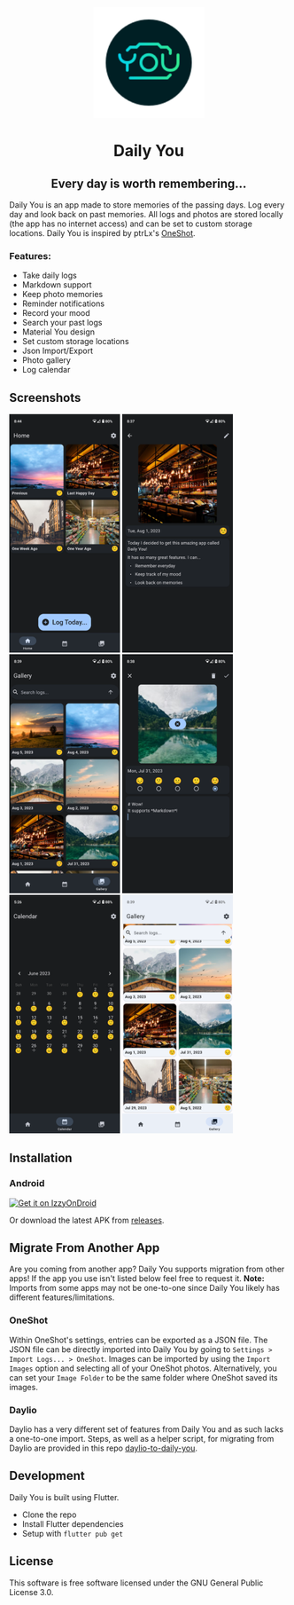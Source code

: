 <p align="center">
<img width="200" src="https://github.com/Demizo/Daily_You/blob/master/assets/logo.svg" alt="Daily You Logo">
</p>
<h1 align="center">Daily You</h1>
<h2 align="center">Every day is worth remembering...</h2>

Daily You is an app made to store memories of the passing days. Log every day and look back on past memories. All logs and photos are stored locally (the app has no internet access) and can be set to custom storage locations. Daily You is inspired by ptrLx's [OneShot](https://github.com/ptrLx/OneShot).

### Features:
- Take daily logs
- Markdown support
- Keep photo memories
- Reminder notifications
- Record your mood
- Search your past logs
- Material You design
- Set custom storage locations
- Json Import/Export
- Photo gallery
- Log calendar

## Screenshots
<p>
<img width="200" src="https://github.com/Demizo/Daily_You/blob/master/screenshots/Screenshot_0.png" alt="app screenshot">
<img width="200" src="https://github.com/Demizo/Daily_You/blob/master/screenshots/Screenshot_1.png" alt="app screenshot">
<img width="200" src="https://github.com/Demizo/Daily_You/blob/master/screenshots/Screenshot_2.png" alt="app screenshot">
<img width="200" src="https://github.com/Demizo/Daily_You/blob/master/screenshots/Screenshot_3.png" alt="app screenshot">
<img width="200" src="https://github.com/Demizo/Daily_You/blob/master/screenshots/Screenshot_4.png" alt="app screenshot">
<img width="200" src="https://github.com/Demizo/Daily_You/blob/master/screenshots/Screenshot_5.png" alt="app screenshot">
</p>

## Installation
### Android
<a href="https://apt.izzysoft.de/fdroid/index/apk/com.demizo.daily_you/"><img src="https://gitlab.com/IzzyOnDroid/repo/-/raw/master/assets/IzzyOnDroid.png" alt="Get it on IzzyOnDroid" height="100"></a>

Or download the latest APK from [releases](https://github.com/Demizo/Daily_You/releases).

## Migrate From Another App
Are you coming from another app? Daily You supports migration from other apps! If the app you use isn't listed below feel free to request it. **Note:** Imports from some apps may not be one-to-one since Daily You likely has different features/limitations.
### OneShot
Within OneShot's settings, entries can be exported as a JSON file. The JSON file can be directly imported into Daily You by going to `Settings > Import Logs... > OneShot`. Images can be imported by using the `Import Images` option and selecting all of your OneShot photos. Alternatively, you can set your `Image Folder` to be the same folder where OneShot saved its images.
### Daylio
Daylio has a very different set of features from Daily You and as such lacks a one-to-one import. Steps, as well as a helper script, for migrating from Daylio are provided in this repo [daylio-to-daily-you](https://github.com/Demizo/daylio-to-daily-you).
## Development
Daily You is built using Flutter.
- Clone the repo
- Install Flutter dependencies
- Setup with `flutter pub get`

## License
This software is free software licensed under the GNU General Public License 3.0.
